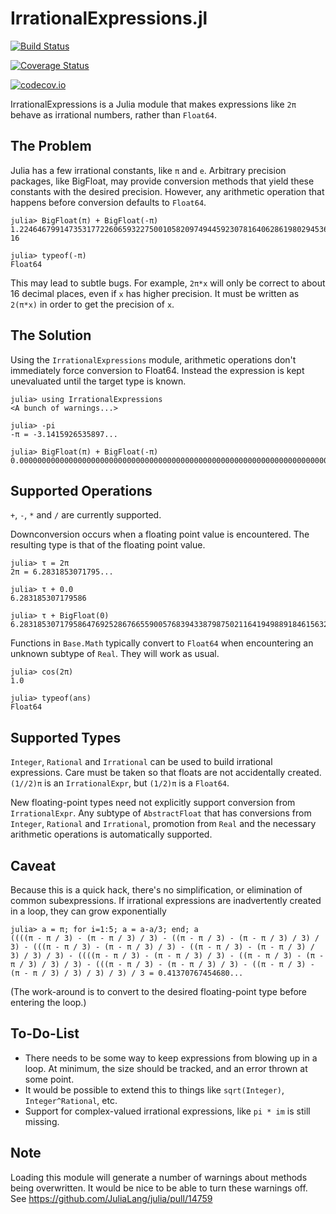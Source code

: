 # IrrationalExpressions.jl

[![Build Status](https://travis-ci.org/perrutquist/IrrationalExpressions.jl.svg?branch=master)](https://travis-ci.org/perrutquist/IrrationalExpressions.jl)

[![Coverage Status](https://coveralls.io/repos/perrutquist/IrrationalExpressions.jl/badge.svg?branch=master&service=github)](https://coveralls.io/github/perrutquist/IrrationalExpressions.jl?branch=master)

[![codecov.io](http://codecov.io/github/perrutquist/IrrationalExpressions.jl/coverage.svg?branch=master)](http://codecov.io/github/perrutquist/IrrationalExpressions.jl?branch=master)

IrrationalExpressions is a Julia module that makes expressions like `2π` behave as irrational numbers, rather than `Float64`.

## The Problem

Julia has a few irrational constants, like `π` and `e`. Arbitrary precision packages, like BigFloat, may provide conversion methods that yield these constants with the desired precision. However, any arithmetic operation that happens before conversion defaults to `Float64`.
```
julia> BigFloat(π) + BigFloat(-π)
1.224646799147353177226065932275001058209749445923078164062861980294536250318213e-16

julia> typeof(-π)
Float64
```
This may lead to subtle bugs. For example, `2π*x` will only be correct to about 16 decimal places, even if `x` has higher precision. It must be written as `2(π*x)` in order to get the precision of `x`.

## The Solution

Using the `IrrationalExpressions` module, arithmetic operations don't immediately force conversion to Float64. Instead the expression is kept unevaluated until the target type is known.

```
julia> using IrrationalExpressions
<A bunch of warnings...>

julia> -pi
-π = -3.1415926535897...

julia> BigFloat(π) + BigFloat(-π)
0.000000000000000000000000000000000000000000000000000000000000000000000000000000
```

## Supported Operations

`+`, `-`, `*` and `/` are currently supported.

Downconversion occurs when a floating point value is encountered. The resulting type is that of the floating point value.

```
julia> τ = 2π
2π = 6.2831853071795...

julia> τ + 0.0
6.283185307179586

julia> τ + BigFloat(0)
6.283185307179586476925286766559005768394338798750211641949889184615632812572396
```

Functions in `Base.Math` typically convert to `Float64` when encountering an unknown subtype of `Real`. They will work as usual.

```
julia> cos(2π)
1.0

julia> typeof(ans)
Float64
```

## Supported Types

`Integer`, `Rational` and `Irrational` can be used to build irrational expressions.
Care must be taken so that floats are not accidentally created. `(1//2)π` is an `IrrationalExpr`, but `(1/2)π` is a `Float64`.

New floating-point types need not explicitly support conversion from `IrrationalExpr`.
Any subtype of `AbstractFloat` that has conversions from `Integer`, `Rational` and `Irrational`, promotion from `Real` and the necessary arithmetic operations is automatically supported.

## Caveat

Because this is a quick hack, there's no simplification, or elimination of common subexpressions.
If irrational expressions are inadvertently created in a loop, they can grow exponentially
```
julia> a = π; for i=1:5; a = a-a/3; end; a
((((π - π / 3) - (π - π / 3) / 3) - ((π - π / 3) - (π - π / 3) / 3) / 3) - (((π - π / 3) - (π - π / 3) / 3) - ((π - π / 3) - (π - π / 3) / 3) / 3) / 3) - ((((π - π / 3) - (π - π / 3) / 3) - ((π - π / 3) - (π - π / 3) / 3) / 3) - (((π - π / 3) - (π - π / 3) / 3) - ((π - π / 3) - (π - π / 3) / 3) / 3) / 3) / 3 = 0.41370767454680...
```
(The work-around is to convert to the desired floating-point type before entering the loop.)

## To-Do-List

* There needs to be some way to keep expressions from blowing up in a loop. At minimum, the size should be tracked, and an error thrown at some point.
* It would be possible to extend this to things like `sqrt(Integer)`, `Integer^Rational`, etc.
* Support for complex-valued irrational expressions, like `pi * im` is still missing.

## Note

Loading this module will generate a number of warnings about methods being overwritten.
It would be nice to be able to turn these warnings off. See https://github.com/JuliaLang/julia/pull/14759
